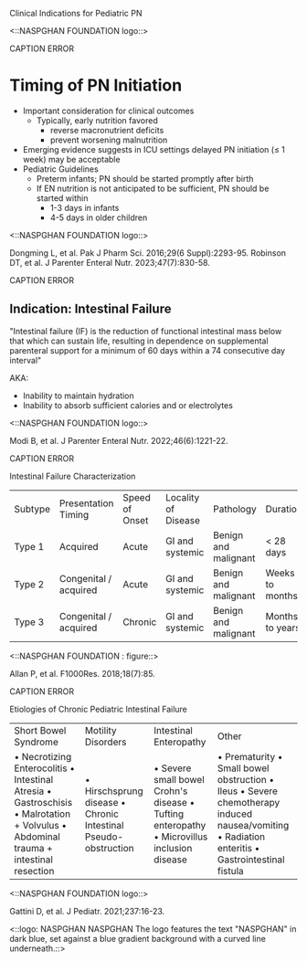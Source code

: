 <a id='07c952b7-8f68-4def-a663-52051b776d6a'></a>

Clinical Indications for Pediatric PN

<a id='37321093-c8ca-4ef1-bb48-0c32c2180c93'></a>

<::NASPGHAN FOUNDATION logo::>

<a id='0ed48204-4cfa-454c-8520-164c71220e76'></a>

CAPTION ERROR

<a id='b8fec337-7275-46c0-a1c4-9928fe1b9855'></a>

# Timing of PN Initiation

* Important consideration for clinical outcomes
  * Typically, early nutrition favored
    * reverse macronutrient deficits
    * prevent worsening malnutrition
* Emerging evidence suggests in ICU settings delayed PN initiation (≤ 1 week) may be acceptable
* Pediatric Guidelines
  * Preterm infants; PN should be started promptly after birth
  * If EN nutrition is not anticipated to be sufficient, PN should be started within
    * 1-3 days in infants
    * 4-5 days in older children

<a id='f8c585da-8e3e-4db9-a7fe-3b853f565e96'></a>

<::NASPGHAN FOUNDATION logo::>

<a id='19b34a17-a251-4640-b334-09575595dd9d'></a>

Dongming L, et al. Pak J Pharm Sci. 2016;29(6 Suppl):2293-95.
Robinson DT, et al. J Parenter Enteral Nutr. 2023;47(7):830-58.

<a id='21ecb956-d7bc-406f-9c07-c5be838b022c'></a>

CAPTION ERROR

<a id='3fc3e7e4-77d6-4e96-ad24-2aa06b2b9af6'></a>

## Indication: Intestinal Failure

"Intestinal failure (IF) is the reduction of functional intestinal mass below that which can sustain life, resulting in dependence on supplemental parenteral support for a minimum of 60 days within a 74 consecutive day interval"

<a id='34743225-7bd7-494a-8574-0a1114e4c8e0'></a>

AKA:
* Inability to maintain hydration
* Inability to absorb sufficient calories and or electrolytes

<a id='c9f36ebf-60bc-4853-9f69-2871949d04b1'></a>

<::NASPGHAN FOUNDATION logo::>

<a id='5a7887cc-4c1d-4ed2-9488-6d3d826656b1'></a>

Modi B, et al. J Parenter Enteral Nutr. 2022;46(6):1221-22.

<a id='903c69d9-f705-4695-9564-e659f0a90498'></a>

CAPTION ERROR

<a id='056a7fb5-5da6-4742-9bbb-432c5d471f6b'></a>

Intestinal Failure Characterization

<a id='481699b8-81a4-412d-8b25-d60bd7619126'></a>

<table id="3-1">
<tr><td id="3-2">Subtype</td><td id="3-3">Presentation Timing</td><td id="3-4">Speed of Onset</td><td id="3-5">Locality of Disease</td><td id="3-6">Pathology</td><td id="3-7">Duration</td></tr>
<tr><td id="3-8">Type 1</td><td id="3-9">Acquired</td><td id="3-a">Acute</td><td id="3-b">GI and systemic</td><td id="3-c">Benign and malignant</td><td id="3-d">< 28 days</td></tr>
<tr><td id="3-e">Type 2</td><td id="3-f">Congenital / acquired</td><td id="3-g">Acute</td><td id="3-h">GI and systemic</td><td id="3-i">Benign and malignant</td><td id="3-j">Weeks to months</td></tr>
<tr><td id="3-k">Type 3</td><td id="3-l">Congenital / acquired</td><td id="3-m">Chronic</td><td id="3-n">GI and systemic</td><td id="3-o">Benign and malignant</td><td id="3-p">Months to years</td></tr>
</table>

<a id='2c7f4923-ff30-4fa8-aa02-5a57f6bc2f52'></a>

<::NASPGHAN FOUNDATION
: figure::>

<a id='de473b57-3e68-4b0a-b570-9ee061697b53'></a>

Allan P, et al. F1000Res. 2018;18(7):85.

<a id='2323458b-92b5-4c5c-ae64-16ecc43ab5f7'></a>

CAPTION ERROR

<a id='3affa1e5-d667-43d6-a0ff-74e9a118c2bc'></a>

Etiologies of Chronic Pediatric Intestinal Failure

<a id='5f1e4378-a5f5-4c08-87c6-969ecdcfefa3'></a>

<table id="4-1">
<tr><td id="4-2">Short Bowel Syndrome</td><td id="4-3">Motility Disorders</td><td id="4-4">Intestinal Enteropathy</td><td id="4-5">Other</td></tr>
<tr><td id="4-6">• Necrotizing Enterocolitis • Intestinal Atresia • Gastroschisis • Malrotation + Volvulus • Abdominal trauma + intestinal resection</td><td id="4-7">• Hirschsprung disease • Chronic Intestinal Pseudo-obstruction</td><td id="4-8">• Severe small bowel Crohn's disease • Tufting enteropathy • Microvillus inclusion disease</td><td id="4-9">• Prematurity • Small bowel obstruction • Ileus • Severe chemotherapy induced nausea/vomiting • Radiation enteritis • Gastrointestinal fistula</td></tr>
</table>

<a id='29c7a70f-4550-4cea-9ff4-86c15b0a43e9'></a>

<::NASPGHAN FOUNDATION logo::>

<a id='e828af62-2fbc-4bd1-8123-ae84b2337952'></a>

Gattini D, et al. J Pediatr. 2021;237:16-23.

<a id='8dc402b5-c33c-41d5-9c39-973c028819c5'></a>

<::logo: NASPGHAN
NASPGHAN
The logo features the text "NASPGHAN" in dark blue, set against a blue gradient background with a curved line underneath.::>